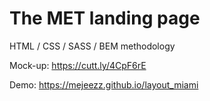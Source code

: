 # The MET landing page

HTML / CSS / SASS / BEM methodology

Mock-up: https://cutt.ly/4CpF6rE

Demo: https://mejeezz.github.io/layout_miami
